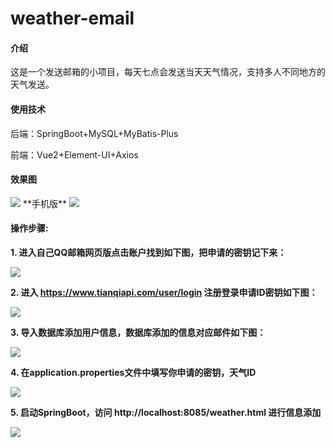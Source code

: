 # weather-email

#### 介绍

这是一个发送邮箱的小项目，每天七点会发送当天天气情况，支持多人不同地方的天气发送。

#### 使用技术
后端：SpringBoot+MySQL+MyBatis-Plus

前端：Vue2+Element-UI+Axios
#### 效果图

<img src="https://xinwendegulimall.oss-cn-beijing.aliyuncs.com/img.png"/>
**手机版**
<img src="https://xinwendegulimall.oss-cn-beijing.aliyuncs.com/img_6.png"/>

####  操作步骤:

**1. 进入自己QQ邮箱网页版点击账户找到如下图，把申请的密钥记下来：**

<img src="https://xinwendegulimall.oss-cn-beijing.aliyuncs.com/img_1.png"/>

**2. 进入 https://www.tianqiapi.com/user/login 注册登录申请ID密钥如下图：**

<img src="https://xinwendegulimall.oss-cn-beijing.aliyuncs.com/img_2.png"/>

**3. 导入数据库添加用户信息，数据库添加的信息对应邮件如下图：**

<img src="https://xinwendegulimall.oss-cn-beijing.aliyuncs.com/img_3.png"/>

**4. 在application.properties文件中填写你申请的密钥，天气ID**

<img src="https://xinwendegulimall.oss-cn-beijing.aliyuncs.com/img_4.png"/>

**5. 启动SpringBoot，访问 http://localhost:8085/weather.html 进行信息添加**

<img src="https://xinwendegulimall.oss-cn-beijing.aliyuncs.com/img_5.png"/>
